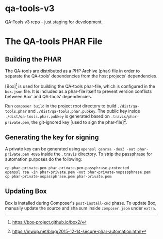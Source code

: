 # qa-tools-v3
QA-Tools v3 repo - just staging for development.

# The QA-tools PHAR File
## Building the PHAR
The QA-tools are distributed as a PHP Archive (phar) file in order to separate the QA-tools' dependencies from
the host projects' dependencies.

[Box][^box] is used for building the QA-tools phar-file, which is configured in the `box.json` file.
It is included as a phar-file itself to prevent version conflicts between Box' and QA-tools' dependencies.

Run `composer build` in the project root directory to build `./dist/qa-tools.phar` and `./dist/qa-tools.phar.pubkey`.
The public key inside `./dist/qa-tools.phar.pubkey` is generated based on `.travis/phar-private.pem`,
the git-ignored key [used to sign the phar-file][^secure-phar].

## Generating the key for signing
A private key can be generated using `openssl genrsa -des3 -out phar-private.pem 4096` inside the `.travis` directory.
To strip the passphrase for automation purposes do the following:

    cp phar-private.pem phar-private.pem.passphrase-protected
    openssl rsa -in phar-private.pem -out phar-private-nopassphrase.pem
    cp phar-private-nopassphrase.pem phar-private.pem

## Updating Box
Box is installed during Composer's `post-install-cmd` phase. 
To update Box, manually update the source and sha sum inside `composer.json` under `extra`.

[^box]: https://box-project.github.io/box2/
[^secure-phar]: https://mwop.net/blog/2015-12-14-secure-phar-automation.html
